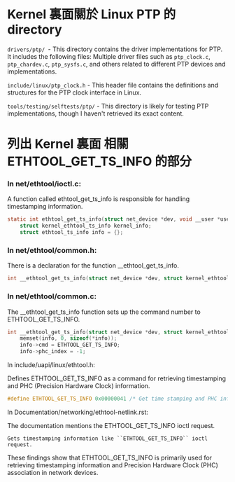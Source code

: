 # Kernel 裏面關於 Linux PTP 的 directory

`drivers/ptp/ `- This directory contains the driver implementations for PTP. It includes the following files:
Multiple driver files such as `ptp_clock.c`, `ptp_chardev.c`, `ptp_sysfs.c`, and others related to different PTP devices and implementations.

`include/linux/ptp_clock.h` - This header file contains the definitions and structures for the PTP clock interface in Linux.

`tools/testing/selftests/ptp/` - This directory is likely for testing PTP implementations, though I haven't retrieved its exact content.

# 列出 Kernel 裏面 相關 ETHTOOL_GET_TS_INFO 的部分

### In net/ethtool/ioctl.c:

A function called ethtool_get_ts_info is responsible for handling timestamping information.

```c
static int ethtool_get_ts_info(struct net_device *dev, void __user *useraddr) {
    struct kernel_ethtool_ts_info kernel_info;
    struct ethtool_ts_info info = {};
```

### In net/ethtool/common.h:

There is a declaration for the function \_\_ethtool_get_ts_info.

```c
int __ethtool_get_ts_info(struct net_device *dev, struct kernel_ethtool_ts_info *info);
```

### In net/ethtool/common.c:

The \_\_ethtool_get_ts_info function sets up the command number to ETHTOOL_GET_TS_INFO.

```c
int __ethtool_get_ts_info(struct net_device *dev, struct kernel_ethtool_ts_info *info) {
    memset(info, 0, sizeof(*info));
    info->cmd = ETHTOOL_GET_TS_INFO;
    info->phc_index = -1;
```

In include/uapi/linux/ethtool.h:

Defines ETHTOOL_GET_TS_INFO as a command for retrieving timestamping and PHC (Precision Hardware Clock) information.

```c
#define ETHTOOL_GET_TS_INFO 0x00000041 /* Get time stamping and PHC info */

```

In Documentation/networking/ethtool-netlink.rst:

The documentation mentions the ETHTOOL_GET_TS_INFO ioctl request.

```
Gets timestamping information like ``ETHTOOL_GET_TS_INFO`` ioctl request.
```

These findings show that ETHTOOL_GET_TS_INFO is primarily used for retrieving timestamping information and Precision Hardware Clock (PHC) association in network devices.